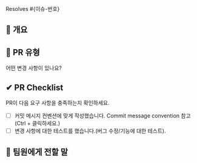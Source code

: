 <!-- Title Convention
- 하나의 커밋일 경우 해당 커밋 메시지와 동일하게 작성한다.
- 여러 커밋이 포함된 경우 요약되어야 한다.
- 서술 : 첫 글자는 대문자.
- 예) Feat(jwt): 사용자 인증을 위한 jwt 토큰 추가
-->

<!---- Resolves: #(Isuue Number) -->
Resolves #{이슈-번호}

## 📌 개요
<!---- 변경 사항 및 관련 이슈에 대해 간단하게 작성해주세요. -->

## 📝 PR 유형
어떤 변경 사항이 있나요?

## ✔ PR Checklist
PR이 다음 요구 사항을 충족하는지 확인하세요.

- [ ] 커밋 메시지 컨벤션에 맞게 작성했습니다.  Commit message convention 참고  (Ctrl + 클릭하세요.) 
- [ ] 변경 사항에 대한 테스트를 했습니다.(버그 수정/기능에 대한 테스트).

## 💬 팀원에게 전할 말
<!---- 고민되었던 부분이나 코드 리뷰를 중점적으로 봐주었으면 하는 내용을 작성해주세요. -->

